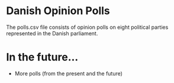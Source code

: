 # Danish Opinion Polls

The polls.csv file consists of opinion polls on eight political parties represented in the Danish parliament. 

# In the future...

- More polls (from the present and the future)